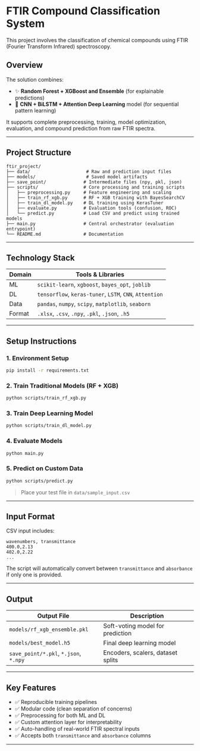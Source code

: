 # FTIR Compound Classification System

This project involves the classification of chemical compounds using FTIR (Fourier Transform Infrared) spectroscopy. 
## Overview

The solution combines:

* ✨ **Random Forest + XGBoost and Ensemble** (for explainable predictions)
* 🧐 **CNN + BiLSTM + Attention Deep Learning** model (for sequential pattern learning)

It supports complete preprocessing, training, model optimization, evaluation, and compound prediction from raw FTIR spectra.

---

## Project Structure

```
ftir_project/
├── data/                     # Raw and prediction input files
├── models/                   # Saved model artifacts
├── save_point/              # Intermediate files (npy, pkl, json)
├── scripts/                 # Core processing and training scripts
│   ├── preprocessing.py     # Feature engineering and scaling
│   ├── train_rf_xgb.py      # RF + XGB training with BayesSearchCV
│   ├── train_dl_model.py    # DL training using KerasTuner
│   ├── evaluate.py          # Evaluation tools (confusion, ROC)
│   └── predict.py           # Load CSV and predict using trained models
├── main.py                  # Central orchestrator (evaluation entrypoint)
└── README.md                # Documentation
```

---

## Technology Stack

| Domain | Tools & Libraries                                       |
| ------ | ------------------------------------------------------- |
| ML     | `scikit-learn`, `xgboost`, `bayes_opt`, `joblib`        |
| DL     | `tensorflow`, `keras-tuner`, `LSTM`, `CNN`, `Attention` |
| Data   | `pandas`, `numpy`, `scipy`, `matplotlib`, `seaborn`     |
| Format | `.xlsx`, `.csv`, `.npy`, `.pkl`, `.json`, `.h5`         |

---

## Setup Instructions

### 1. Environment Setup

```bash
pip install -r requirements.txt
```

### 2. Train Traditional Models (RF + XGB)

```bash
python scripts/train_rf_xgb.py
```

### 3. Train Deep Learning Model

```bash
python scripts/train_dl_model.py
```

### 4. Evaluate Models

```bash
python main.py
```

### 5. Predict on Custom Data

```bash
python scripts/predict.py
```

> Place your test file in `data/sample_input.csv`

---

## Input Format

CSV input includes:

```
wavenumbers, transmittance
400.0,2.13
402.0,2.22
...
```

The script will automatically convert between `transmittance` and `absorbance` if only one is provided.

---

## Output

| Output File                           | Description                       |
| ------------------------------------- | --------------------------------- |
| `models/rf_xgb_ensemble.pkl`          | Soft-voting model for prediction  |
| `models/best_model.h5`                | Final deep learning model         |
| `save_point/*.pkl`, `*.json`, `*.npy` | Encoders, scalers, dataset splits |

---

## Key Features

* ✅ Reproducible training pipelines
* ✅ Modular code (clean separation of concerns)
* ✅ Preprocessing for both ML and DL
* ✅ Custom attention layer for interpretability
* ✅ Auto-handling of real-world FTIR spectral inputs
* ✅ Accepts both `transmittance` and `absorbance` columns

---

